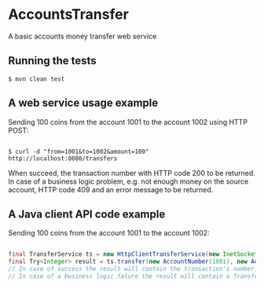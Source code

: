 # AccountsTransfer
A basic accounts money transfer web service

## Running the tests

```
$ mvn clean test

```

## A web service usage example

Sending 100 coins from the account 1001 to the account 1002 using HTTP POST:

```

$ curl -d "from=1001&to=1002&amount=100" http://localhost:8080/transfers

```
When succeed, the transaction number with HTTP code 200 to be returned.
In case of a business logic problem, e.g. not enough money on the source account, HTTP code 409 and an error message to be returned.


## A Java client API code example

Sending 100 coins from the account 1001 to the account 1002: 

```java

final TransferService ts = new HttpClientTransferService(new InetSocketAddress("localhost", 8080));
final Try<Integer> result = ts.transfer(new AccountNumber(1001), new AccountNumber(1002), new Value(100)).run();
// In case of success the result will contain the transaction's number. 
// In case of a business logic falure the result will contain a TransferException object.

```